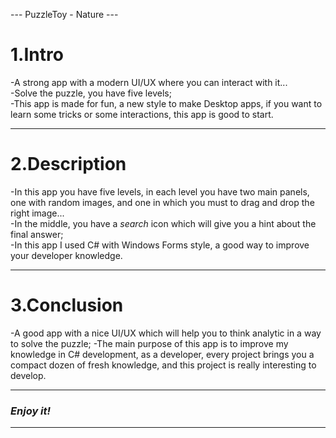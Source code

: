 --- PuzzleToy - Nature ---

# 1.Intro #

-A strong app with a modern UI/UX where you can interact with it...    
-Solve the puzzle, you have five levels;   
-This app is made for fun, a new style to make Desktop apps, if you want to learn some tricks or some interactions, this app is good to start.   
***

# 2.Description #

-In this app you have five levels, in each level you have two main panels, one with random images, and one in which you must to drag and drop the right image...   
-In the middle, you have a <em>search</em> icon which will give you a hint about the final answer;   
-In this app I used C# with Windows Forms style, a good way to improve your developer knowledge.     
***

# 3.Conclusion #

-A good app with a nice UI/UX which will help you to think analytic in a way to solve the puzzle;
-The main purpose of this app is to improve my knowledge in C# development, as a developer, every project brings you a compact dozen of fresh knowledge, and this project is really interesting to develop.   
***

### <em>Enjoy it!</em> ###
***
